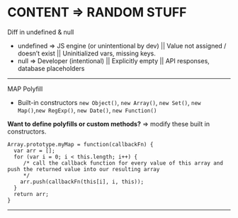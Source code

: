 # CONTENT => RANDOM STUFF

Diff in undefined & null

- undefined => JS engine (or unintentional by dev) ||  Value not assigned / doesn’t exist || Uninitialized vars, missing keys.
- null      => Developer (intentional) ||  Explicitly empty  ||  API responses, database placeholders

-----

MAP Polyfill
- Built-in constructors `new Object()`, `new Array()`, `new Set()`, `new Map()`,`new RegExp()`, `new Date()`, `new Function()`

**Want to define polyfills or custom methods?** => modify these built in constructors.
```
Array.prototype.myMap = function(callbackFn) {
  var arr = [];              
  for (var i = 0; i < this.length; i++) { 
     /* call the callback function for every value of this array and       push the returned value into our resulting array
     */
    arr.push(callbackFn(this[i], i, this));
  }
  return arr;
}
```
-----

